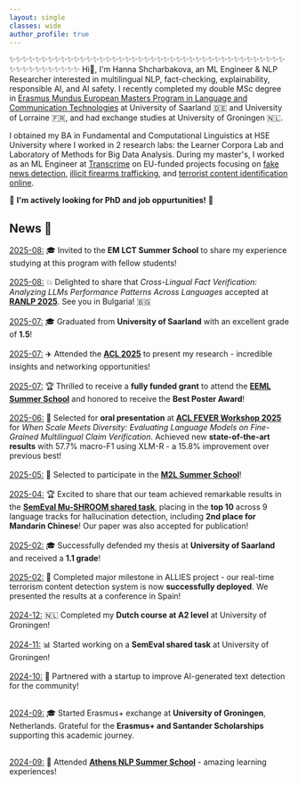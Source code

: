 ```yaml
---
layout: single
classes: wide
author_profile: true
---
```

✨✨✨✨✨✨✨✨✨✨✨✨✨✨✨✨✨✨✨✨✨✨✨✨✨✨✨✨✨✨✨✨✨✨✨✨✨✨✨✨✨✨✨✨✨✨✨✨✨✨✨✨✨✨
Hi👋, I'm Hanna Shcharbakova, an ML Engineer & NLP Researcher interested in multilingual NLP, fact-checking, explainability, responsible AI, and AI safety. I recently completed my double MSc degree in [Erasmus Mundus European Masters Program in Language and Communication Technologies](https://lct-master.org/) at University of Saarland 🇩🇪 and University of Lorraine 🇫🇷, and had exchange studies at University of Groningen 🇳🇱.

I obtained my BA in Fundamental and Computational Linguistics at HSE University where I worked in 2 research labs: the Learner Corpora Lab and Laboratory of Methods for Big Data Analysis. During my master's, I worked as an ML Engineer at [Transcrime](https://www.transcrime.it/en/) on EU-funded projects focusing on [fake news detection](https://fighting-fake-news.eu/), [illicit firearms trafficking](https://ceasefire-project.eu/), and [terrorist content identification online](https://www.alliesproject.com/).

🚨 **I'm actively looking for PhD and job oppurtunities!** 🚨

## News 📌

<u>2025-08:</u> 🎓 Invited to the **EM LCT Summer School** to share my experience studying at this program with fellow students!<br><br>
<u>2025-08:</u> 💥 Delighted to share that *Cross-Lingual Fact Verification: Analyzing LLMs Performance Patterns Across Languages* accepted at [**RANLP 2025**](https://ranlp.org/ranlp2025/). See you in Bulgaria! 🇧🇬<br><br>
<u>2025-07:</u> 🎓 Graduated from **University of Saarland** with an excellent grade of **1.5**!<br><br>
<u>2025-07:</u> ✈️ Attended the [**ACL 2025**](https://2025.aclweb.org/) to present my research - incredible insights and networking opportunities!<br><br>
<u>2025-07:</u> 🏆 Thrilled to receive a **fully funded grant** to attend the [**EEML Summer School**](https://www.eeml.eu/) and honored to receive the **Best Poster Award**!<br><br>
<u>2025-06:</u> 🎤 Selected for **oral presentation** at [**ACL FEVER Workshop 2025**](https://fever.ai/) for *When Scale Meets Diversity: Evaluating Language Models on Fine-Grained Multilingual Claim Verification*. Achieved new **state-of-the-art results** with 57.7% macro-F1 using XLM-R - a 15.8% improvement over previous best!<br><br>
<u>2025-05:</u> 🏫 Selected to participate in the [**M2L Summer School**](https://www.m2lschool.org/)!<br><br>
<u>2025-04:</u> 🏆 Excited to share that our team achieved remarkable results in the [**SemEval Mu-SHROOM shared task**](https://helsinki-nlp.github.io/shroom/2025), placing in the **top 10** across 9 language tracks for hallucination detection, including **2nd place for Mandarin Chinese**! Our paper was also accepted for publication!<br><br>
<u>2025-02:</u> 🎓 Successfully defended my thesis at **University of Saarland** and received a **1.1 grade**!<br><br>
<u>2025-02:</u> 🚀 Completed major milestone in ALLIES project - our real-time terrorism content detection system is now **successfully deployed**. We presented the results at a conference in Spain!<br><br>
<u>2024-12:</u> 🇳🇱 Completed my **Dutch course at A2 level** at University of Groningen!<br><br>
<u>2024-11:</u> 📊 Started working on a **SemEval shared task** at University of Groningen!<br><br>
<u>2024-10:</u> 🤝 Partnered with a startup to improve AI-generated text detection for the community!<br><br>

<u>2024-09:</u> 🎓 Started Erasmus+ exchange at **University of Groningen**, Netherlands. Grateful for the **Erasmus+ and Santander Scholarships** supporting this academic journey.<br><br>

<u>2024-09:</u> 🏫 Attended [**Athens NLP Summer School**](https://athnlp.github.io/2024/) - amazing learning experiences!<br><br>
